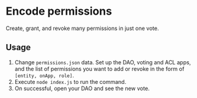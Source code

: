 Encode permissions
==================

Create, grant, and revoke many permissions in just one vote.

## Usage
1. Change `permissions.json` data. Set up the DAO, voting and ACL apps, and the
list of permissions you want to add or revoke in the form of
`[entity, onApp, role]`.
2. Execute `node index.js` to run the command.
3. On successful, open your DAO and see the new vote.
